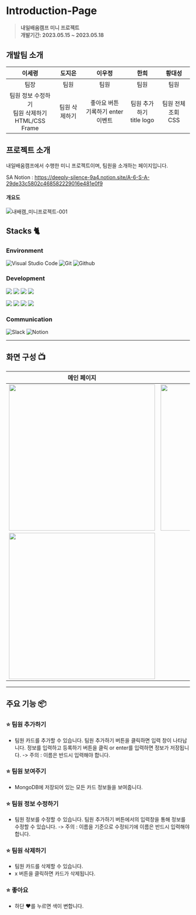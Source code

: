# Introduction-Page

> **내일배움캠프 미니 프로젝트** <br/> **개발기간: 2023.05.15 ~ 2023.05.18**


## 개발팀 소개

     
|      이세령       |       도지은       |       이우정       |       한희       |       황대성       |       
| :------------------------------------------------------------------------------: | :---------------------------------------------------------------------------------------------------------------------------------------------------: | :---------------------------------------------------------------------------------------------------------------------------------------------------------------------------------------------------: | :------------------------------------------------------------------------------: | :---------------------------------------------------------------------------------------------------------------------------------------------------: |
|      팀장       |          팀원         |       팀원         |      팀원       |          팀원         |
|팀원 정보 수정하기<br>팀원 삭제하기<br>HTML/CSS Frame |팀원 삭제하기|좋아요 버튼<br>기록하기 enter이벤트|팀원 추가하기<br>title logo|팀원 전체 조회<br>CSS|


## 프로젝트 소개

내일배움캠프에서 수행한 미니 프로젝트이며, 팀원을 소개하는 페이지입니다. 

SA Notion : https://deeply-silence-9a4.notion.site/A-6-S-A-29de33c5802c468582229016e481e0f9

#### 개요도 
![내배캠_미니프로젝트-001](https://github.com/Hediar/Introduction-Page/assets/72387948/4ebd8ff1-ef18-459e-97a1-bfa8f8a47ca9)


## Stacks 🐈

### Environment
![Visual Studio Code](https://img.shields.io/badge/Visual%20Studio%20Code-007ACC?style=for-the-badge&logo=Visual%20Studio%20Code&logoColor=white)
![Git](https://img.shields.io/badge/Git-F05032?style=for-the-badge&logo=Git&logoColor=white)
![Github](https://img.shields.io/badge/GitHub-181717?style=for-the-badge&logo=GitHub&logoColor=white)             
    

### Development
<img  src="https://img.shields.io/badge/html5-E34F26?style=for-the-badge&logo=html5&logoColor=white"> <img  src="https://img.shields.io/badge/css-1572B6?style=for-the-badge&logo=css3&logoColor=white"> <img  src="https://img.shields.io/badge/javascript-F7DF1E?style=for-the-badge&logo=javascript&logoColor=black"> <img  src="https://img.shields.io/badge/python-3776AB?style=for-the-badge&logo=python&logoColor=white">

<img  src="https://img.shields.io/badge/jquery-0769AD?style=for-the-badge&logo=jquery&logoColor=white"> <img  src="https://img.shields.io/badge/mongoDB-47A248?style=for-the-badge&logo=MongoDB&logoColor=white"> <img  src="https://img.shields.io/badge/flask-000000?style=for-the-badge&logo=flask&logoColor=white"> <img  src="https://img.shields.io/badge/bootstrap-7952B3?style=for-the-badge&logo=bootstrap&logoColor=white">


### Communication
![Slack](https://img.shields.io/badge/Slack-4A154B?style=for-the-badge&logo=Slack&logoColor=white)
![Notion](https://img.shields.io/badge/Notion-000000?style=for-the-badge&logo=Notion&logoColor=white)

---
## 화면 구성 📺
| 메인 페이지  | 입력 페이지  |
| :-------------------------------------------: | :------------: |
|  <img width="400" src="https://github.com/Hediar/Introduction-Page/assets/72387948/3f147db7-20b0-4b7f-806a-ece3ba942cfe"/> | <img width="400" src="https://github.com/Hediar/Introduction-Page/assets/72387948/fef948ba-bba0-4cc5-9858-d8138bf02c0c"/> |
| <img width="400" src="https://github.com/Hediar/Introduction-Page/assets/72387948/7b2e0573-703b-463d-863a-89d41c7875af"/> |

---
## 주요 기능 📦

### ⭐️ 팀원 추가하기 
- 팀원 카드를 추가할 수 있습니다.
  팀원 추가하기 버튼을 클릭하면 입력 창이 나타납니다.
  정보를 입력하고 등록하기 버튼을 클릭 or enter를 입력하면 정보가 저장됩니다.
  -> 주의 : 이름은 반드시 입력해야 합니다.

### ⭐️ 팀원 보여주기 
- MongoDB에 저장되어 있는 모든 카드 정보들을 보여줍니다. 

### ⭐️ 팀원 정보 수정하기
- 팀원 정보를 수정할 수 있습니다.
  팀원 추가하기 버튼에서의 입력창을 통해 정보를 수정할 수 있습니다. 
  -> 주의 : 이름을 기준으로 수정되기에 이름은 반드시 입력해야 합니다.

### ⭐️ 팀원 삭제하기 
- 팀원 카드를 삭제할 수 있습니다.
- x 버튼을 클릭하면 카드가 삭제됩니다. 

### ⭐️ 좋아요 
- 하단 ❤️를 누르면 색이 변합니다. 


